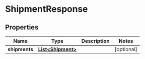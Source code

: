 
# ShipmentResponse

## Properties
Name | Type | Description | Notes
------------ | ------------- | ------------- | -------------
**shipments** | [**List&lt;Shipment&gt;**](Shipment.md) |  |  [optional]



